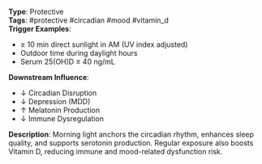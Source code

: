 **Type**: Protective  
**Tags**: #protective #circadian #mood #vitamin_d  
**Trigger Examples**:
- ≥ 10 min direct sunlight in AM (UV index adjusted)
- Outdoor time during daylight hours
- Serum 25(OH)D ≥ 40 ng/mL

**Downstream Influence**:
- ↓ Circadian Disruption
- ↓ Depression (MDD)
- ↑ Melatonin Production
- ↓ Immune Dysregulation

**Description**:
Morning light anchors the circadian rhythm, enhances sleep quality, and supports serotonin production. Regular exposure also boosts Vitamin D, reducing immune and mood-related dysfunction risk.
